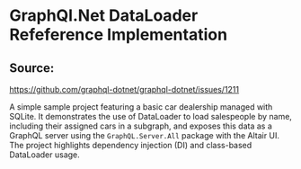 ﻿# GraphQl.Net DataLoader Refeference Implementation

## Source:
https://github.com/graphql-dotnet/graphql-dotnet/issues/1211

A simple sample project featuring a basic car dealership managed with SQLite. It demonstrates the use of DataLoader to load salespeople by name, including their assigned cars in a subgraph, and exposes this data as a GraphQL server using the `GraphQL.Server.All` package with the Altair UI. The project highlights dependency injection (DI) and class-based DataLoader usage.

